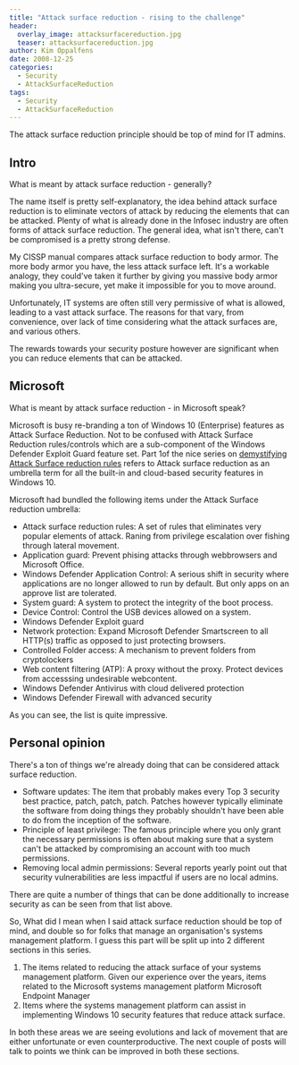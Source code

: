 ```yaml
---
title: "Attack surface reduction - rising to the challenge"
header:
  overlay_image: attacksurfacereduction.jpg
  teaser: attacksurfacereduction.jpg
author: Kim Oppalfens
date: 2008-12-25
categories:
  - Security
  - AttackSurfaceReduction
tags:
  - Security
  - AttackSurfaceReduction
---
```


The attack surface reduction principle should be top of mind for IT admins.

## Intro ##

What is meant by attack surface reduction - generally?

The name itself is pretty self-explanatory, the idea behind attack surface reduction is to eliminate vectors of attack by reducing the elements that can be attacked. Plenty of what is already done in the Infosec industry are often forms of attack surface reduction. The general idea, what isn't there, can't be compromised is a pretty strong defense.

My CISSP manual compares attack surface reduction to body armor. The more body armor you have, the less attack surface left. It's a workable analogy, they could've taken it further by giving you massive body armor making you ultra-secure, yet make it impossible for you to move around.

Unfortunately, IT systems are often still very permissive of what is allowed, leading to a vast attack surface. The reasons for that vary, from convenience, over lack of time considering what the attack surfaces are, and various others.
 
The rewards towards your security posture however are significant when you can reduce elements that can be attacked.

## Microsoft ##

What is meant by attack surface reduction - in Microsoft speak?

Microsoft is busy re-branding a ton of Windows 10 (Enterprise) features as Attack Surface Reduction. Not to be confused with Attack Surface Reduction rules/controls which are a sub-component of the Windows Defender Exploit Guard feature set. Part 1of the nice series on [demystifying Attack Surface reduction rules](https://techcommunity.microsoft.com/t5/microsoft-defender-atp/demystifying-attack-surface-reduction-rules-part-1/ba-p/1306420) refers to Attack surface reduction as an umbrella term for all the built-in and cloud-based security features in Windows 10.

Microsoft had bundled the following items under the Attack Surface reduction umbrella:
- Attack surface reduction rules: A set of rules that eliminates very popular elements of attack. Raning from privilege escalation over fishing through lateral movement.
- Application guard: Prevent phising attacks through webbrowsers and Microsoft Office.
- Windows Defender Application Control: A serious shift in security where applications are no longer allowed to run by default. But only apps on an approve list are tolerated.
- System guard: A system to protect the integrity of the boot process.
- Device Control: Control the USB devices allowed on a system.
- Windows Defender Exploit guard
- Network protection: Expand Microsoft Defender Smartscreen to all HTTP(s) traffic as opposed to just protecting browsers.
- Controlled Folder access: A mechanism to prevent folders from cryptolockers
- Web content filtering (ATP): A proxy without the proxy. Protect devices from accesssing undesirable webcontent.
- Windows Defender Antivirus with cloud delivered protection
- Windows Defender Firewall with advanced security

As you can see, the list is quite impressive.

## Personal opinion ##

 There's a ton of things we're already doing that can be considered attack surface reduction.

- Software updates: The item that probably makes every Top 3 security best practice, patch, patch, patch. Patches however typically eliminate the software from doing things they probably shouldn't have been able to do from the inception of the software.
- Principle of least privilege: The famous principle where you only grant the necessary permissions is often about making sure that a system can't be attacked by compromising an account with too much permissions.
- Removing local admin permissions: Several reports yearly point out that security vulnerabilities are less impactful if users are no local admins.

There are quite a number of things that can be done additionally to increase security as can be seen from that list above. 

So, What did I mean when I said attack surface reduction should be top of mind, and double so for folks that manage an organisation's systems management platform. I guess this part will be split up into 2 different sections in this series.

1. The items related to reducing the attack surface of your systems management platform. Given our experience over the years, items related to the Microsoft systems management platform Microsoft Endpoint Manager
2. Items where the systems management platform can assist in implementing Windows 10 security features that reduce attack surface.

In both these areas we are seeing evolutions and lack of movement that are either unfortunate or even counterproductive. The next couple of posts will talk to points we think can be improved in both these sections. 







